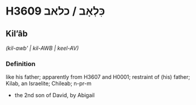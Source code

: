 # H3609 כִּלְאָב / כלאב

## Kilʼâb

_(kil-awb' | kil-AWB | keel-AV)_

### Definition

like his father; apparently from H3607 and H0001; restraint of (his) father; Kilab, an Israelite; Chileab; n-pr-m

- the 2nd son of David, by Abigail
